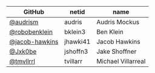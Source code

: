 |GitHub|netid|name|
|----|------|----|
|[@audrism](https://github.com/audrism)|audris|Audris Mockus|
|[@robobenklein](https://github.com/robobenklein)|bklein3|Ben Klein|
|[@jacob-hawkins](https://github.com/jacob-hawkins)|jhawki41|Jacob Hawkins|
|[@Jxk0be](https://github.com/Jxk0be)|jshoffn3|Jake Shoffner|
|[@tmvllrrl](https://github.com/tmvllrrl)|tvillarr|Michael Villarreal|

